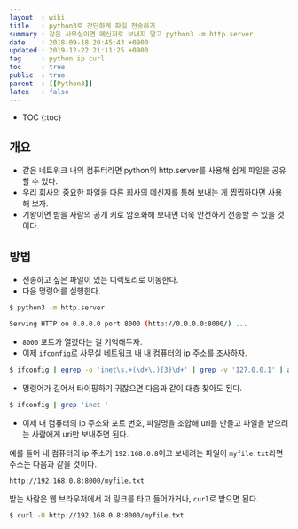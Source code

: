 ```yaml
---
layout  : wiki
title   : python3로 간단하게 파일 전송하기
summary : 같은 사무실이면 메신저로 보내지 말고 python3 -m http.server
date    : 2018-09-18 20:45:43 +0900
updated : 2019-12-22 21:11:25 +0900
tag     : python ip curl
toc     : true
public  : true
parent  : [[Python3]]
latex   : false
---
```

* TOC
{:toc}

## 개요

* 같은 네트워크 내의 컴퓨터라면 python의 http.server를 사용해 쉽게 파일을 공유할 수 있다.
* 우리 회사의 중요한 파일을 다른 회사의 메신저를 통해 보내는 게 찝찝하다면 사용해 보자.
* 기왕이면 받을 사람의 공개 키로 암호화해 보내면 더욱 안전하게 전송할 수 있을 것이다.

## 방법

* 전송하고 싶은 파일이 있는 디렉토리로 이동한다.
* 다음 명령어를 실행한다.

```sh
$ python3 -m http.server

Serving HTTP on 0.0.0.0 port 8000 (http://0.0.0.0:8000/) ...
```

* `8000` 포트가 열렸다는 걸 기억해두자.
* 이제 `ifconfig`로 사무실 네트워크 내 내 컴퓨터의 ip 주소를 조사하자.

```sh
$ ifconfig | egrep -o 'inet\s.+(\d+\.){3}\d+' | grep -v '127.0.0.1' | awk '{print $2}'
```

* 명령어가 길어서 타이핑하기 귀찮으면 다음과 같이 대충 찾아도 된다.

```sh
$ ifconfig | grep 'inet '
```

* 이제 내 컴퓨터의 ip 주소와 포트 번호, 파일명을 조합해 uri를 만들고 파일을 받으려는 사람에게 uri만 보내주면 된다.

예를 들어 내 컴퓨터의 ip 주소가 `192.168.0.8`이고 보내려는 파일이 `myfile.txt`라면 주소는 다음과 같을 것이다.

```
http://192.168.0.8:8000/myfile.txt
```

받는 사람은 웹 브라우저에서 저 링크를 타고 들어가거나, `curl`로 받으면 된다.

```sh
$ curl -O http://192.168.0.8:8000/myfile.txt
```

